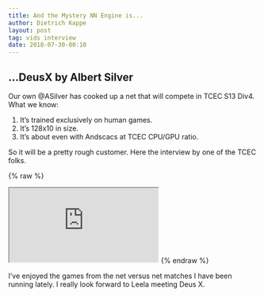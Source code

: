 ```yaml
---
title: And the Mystery NN Engine is...
author: Dietrich Kappe
layout: post
tag: vids interview
date: 2018-07-30-00:10
---
```

## ...DeusX by Albert Silver

Our own @ASilver has cooked up a net that will compete in TCEC S13 Div4. What we know:

1. It’s trained exclusively on human games.
2. It’s 128x10 in size.
3. It’s about even with Andscacs at TCEC CPU/GPU ratio.

So it will be a pretty rough customer. Here the interview by one of the TCEC folks.

{% raw %}
<iframe width=“600” height=“450”
src="https://www.youtube.com/embed/CpjvvcfbdR4">
</iframe>
{% endraw %}

I’ve enjoyed the games from the net versus net matches I have been running lately. I really look forward to Leela meeting Deus X.
